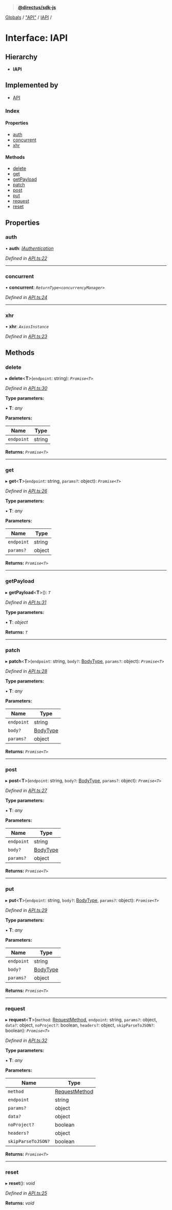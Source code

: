 > **[@directus/sdk-js](../README.md)**

[Globals](../README.md) / ["API"](../modules/_api_.md) / [IAPI](_api_.iapi.md) /

# Interface: IAPI

## Hierarchy

* **IAPI**

## Implemented by

* [API](../classes/_api_.api.md)

### Index

#### Properties

* [auth](_api_.iapi.md#auth)
* [concurrent](_api_.iapi.md#concurrent)
* [xhr](_api_.iapi.md#xhr)

#### Methods

* [delete](_api_.iapi.md#delete)
* [get](_api_.iapi.md#get)
* [getPayload](_api_.iapi.md#getpayload)
* [patch](_api_.iapi.md#patch)
* [post](_api_.iapi.md#post)
* [put](_api_.iapi.md#put)
* [request](_api_.iapi.md#request)
* [reset](_api_.iapi.md#reset)

## Properties

###  auth

• **auth**: *[IAuthentication](_authentication_.iauthentication.md)*

*Defined in [API.ts:22](https://github.com/direcuts/sdk-js/tree/master/API.ts#L22)*

___

###  concurrent

• **concurrent**: *`ReturnType<concurrencyManager>`*

*Defined in [API.ts:24](https://github.com/direcuts/sdk-js/tree/master/API.ts#L24)*

___

###  xhr

• **xhr**: *`AxiosInstance`*

*Defined in [API.ts:23](https://github.com/direcuts/sdk-js/tree/master/API.ts#L23)*

## Methods

###  delete

▸ **delete**<**T**>(`endpoint`: string): *`Promise<T>`*

*Defined in [API.ts:30](https://github.com/direcuts/sdk-js/tree/master/API.ts#L30)*

**Type parameters:**

▪ **T**: *any*

**Parameters:**

Name | Type |
------ | ------ |
`endpoint` | string |

**Returns:** *`Promise<T>`*

___

###  get

▸ **get**<**T**>(`endpoint`: string, `params?`: object): *`Promise<T>`*

*Defined in [API.ts:26](https://github.com/direcuts/sdk-js/tree/master/API.ts#L26)*

**Type parameters:**

▪ **T**: *any*

**Parameters:**

Name | Type |
------ | ------ |
`endpoint` | string |
`params?` | object |

**Returns:** *`Promise<T>`*

___

###  getPayload

▸ **getPayload**<**T**>(): *`T`*

*Defined in [API.ts:31](https://github.com/direcuts/sdk-js/tree/master/API.ts#L31)*

**Type parameters:**

▪ **T**: *object*

**Returns:** *`T`*

___

###  patch

▸ **patch**<**T**>(`endpoint`: string, `body?`: [BodyType](../modules/_schemes_http_body_.md#bodytype), `params?`: object): *`Promise<T>`*

*Defined in [API.ts:28](https://github.com/direcuts/sdk-js/tree/master/API.ts#L28)*

**Type parameters:**

▪ **T**: *any*

**Parameters:**

Name | Type |
------ | ------ |
`endpoint` | string |
`body?` | [BodyType](../modules/_schemes_http_body_.md#bodytype) |
`params?` | object |

**Returns:** *`Promise<T>`*

___

###  post

▸ **post**<**T**>(`endpoint`: string, `body?`: [BodyType](../modules/_schemes_http_body_.md#bodytype), `params?`: object): *`Promise<T>`*

*Defined in [API.ts:27](https://github.com/direcuts/sdk-js/tree/master/API.ts#L27)*

**Type parameters:**

▪ **T**: *any*

**Parameters:**

Name | Type |
------ | ------ |
`endpoint` | string |
`body?` | [BodyType](../modules/_schemes_http_body_.md#bodytype) |
`params?` | object |

**Returns:** *`Promise<T>`*

___

###  put

▸ **put**<**T**>(`endpoint`: string, `body?`: [BodyType](../modules/_schemes_http_body_.md#bodytype), `params?`: object): *`Promise<T>`*

*Defined in [API.ts:29](https://github.com/direcuts/sdk-js/tree/master/API.ts#L29)*

**Type parameters:**

▪ **T**: *any*

**Parameters:**

Name | Type |
------ | ------ |
`endpoint` | string |
`body?` | [BodyType](../modules/_schemes_http_body_.md#bodytype) |
`params?` | object |

**Returns:** *`Promise<T>`*

___

###  request

▸ **request**<**T**>(`method`: [RequestMethod](../modules/_schemes_http_request_.md#requestmethod), `endpoint`: string, `params?`: object, `data?`: object, `noProject?`: boolean, `headers?`: object, `skipParseToJSON?`: boolean): *`Promise<T>`*

*Defined in [API.ts:32](https://github.com/direcuts/sdk-js/tree/master/API.ts#L32)*

**Type parameters:**

▪ **T**: *any*

**Parameters:**

Name | Type |
------ | ------ |
`method` | [RequestMethod](../modules/_schemes_http_request_.md#requestmethod) |
`endpoint` | string |
`params?` | object |
`data?` | object |
`noProject?` | boolean |
`headers?` | object |
`skipParseToJSON?` | boolean |

**Returns:** *`Promise<T>`*

___

###  reset

▸ **reset**(): *void*

*Defined in [API.ts:25](https://github.com/direcuts/sdk-js/tree/master/API.ts#L25)*

**Returns:** *void*